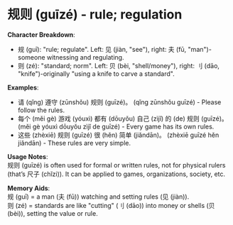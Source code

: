 # **规则 (guīzé) - rule; regulation**

**Character Breakdown**:  
- 规 (guī): "rule; regulate". Left: 见 (jiàn, "see"), right: 夫 (fū, "man")-someone witnessing and regulating.  
- 则 (zé): "standard; norm". Left: 贝 (bèi, "shell/money"), right: 刂 (dāo, "knife")-originally "using a knife to carve a standard".

**Examples**:  
- 请 (qǐng) 遵守 (zūnshǒu) 规则 (guīzé)。 (qǐng zūnshǒu guīzé) - Please follow the rules.  
- 每个 (měi gè) 游戏 (yóuxì) 都有 (dōuyǒu) 自己 (zìjǐ) 的 (de) 规则 (guīzé)。 (měi gè yóuxì dōuyǒu zìjǐ de guīzé) - Every game has its own rules.  
- 这些 (zhèxiē) 规则 (guīzé) 很 (hěn) 简单 (jiǎndān)。 (zhèxiē guīzé hěn jiǎndān) - These rules are very simple.

**Usage Notes**:  
规则 (guīzé) is often used for formal or written rules, not for physical rulers (that’s 尺子 (chǐzi)). It can be applied to games, organizations, society, etc.

**Memory Aids**:  
规 (guī) = a man (夫 (fū)) watching and setting rules (见 (jiàn)).  
则 (zé) = standards are like "cutting" (刂 (dāo)) into money or shells (贝 (bèi)), setting the value or rule.